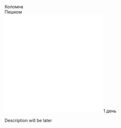 <link rel="stylesheet" href="../components/css/style-markdown.css">
<div class="cover-container" style="background-image: url('kolomna-river.jpg');">
	<div class="cover-text">
		<div class="cover-title">
            Коломна
        </div>
		<div class="cover-description">
			<div>
				Пешком
			</div>
			<div>
				<img class="cover-icon" loading="lazy" src="../components/icon_time.png" alt=""  />
				<span>1 день</span>
			</div>
		</div>
	</div>
</div>

Description will be later